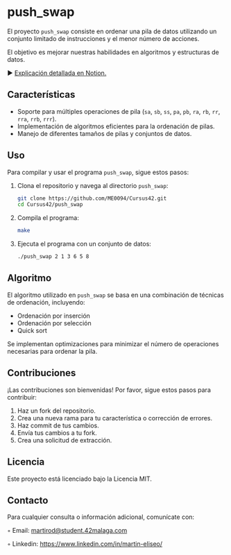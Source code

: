# push_swap
El proyecto `push_swap` consiste en ordenar una pila de datos utilizando un conjunto limitado de instrucciones y el menor número de acciones.

El objetivo es mejorar nuestras habilidades en algoritmos y estructuras de datos.

► [Explicación detallada en Notion.](https://www.notion.so/push_swap-88358e73b0244bcb8de473879c5da05a)

## Características
- Soporte para múltiples operaciones de pila (`sa`, `sb`, `ss`, `pa`, `pb`, `ra`, `rb`, `rr`, `rra`, `rrb`, `rrr`).
- Implementación de algoritmos eficientes para la ordenación de pilas.
- Manejo de diferentes tamaños de pilas y conjuntos de datos.

## Uso
Para compilar y usar el programa `push_swap`, sigue estos pasos:

1. Clona el repositorio y navega al directorio `push_swap`:
    ```bash
    git clone https://github.com/ME0094/Cursus42.git
    cd Cursus42/push_swap
    ```

2. Compila el programa:
    ```bash
    make
    ```

3. Ejecuta el programa con un conjunto de datos:
    ```bash
    ./push_swap 2 1 3 6 5 8
    ```

## Algoritmo
El algoritmo utilizado en `push_swap` se basa en una combinación de técnicas de ordenación, incluyendo:
- Ordenación por inserción
- Ordenación por selección
- Quick sort

Se implementan optimizaciones para minimizar el número de operaciones necesarias para ordenar la pila.

## Contribuciones
¡Las contribuciones son bienvenidas! Por favor, sigue estos pasos para contribuir:

1. Haz un fork del repositorio.
2. Crea una nueva rama para tu característica o corrección de errores.
3. Haz commit de tus cambios.
4. Envía tus cambios a tu fork.
5. Crea una solicitud de extracción.

## Licencia
Este proyecto está licenciado bajo la Licencia MIT.

## Contacto
Para cualquier consulta o información adicional, comunícate con:

◦ Email: martirod@student.42malaga.com

◦ Linkedin: https://www.linkedin.com/in/martin-eliseo/
